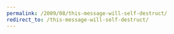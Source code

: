 ```yaml
---
permalink: /2009/08/this-message-will-self-destruct/
redirect_to: /this-message-will-self-destruct/
---
```

